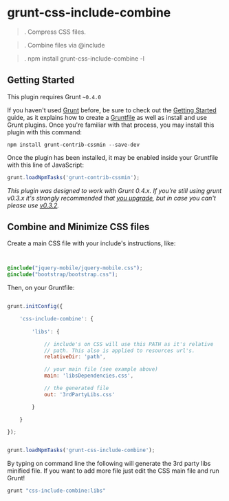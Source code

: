 # grunt-css-include-combine

> . Compress CSS files.

> . Combine files via @include

> . npm install grunt-css-include-combine -l



## Getting Started
This plugin requires Grunt `~0.4.0`

If you haven't used [Grunt](http://gruntjs.com/) before, be sure to check out the [Getting Started](http://gruntjs.com/getting-started) guide, as it explains how to create a [Gruntfile](http://gruntjs.com/sample-gruntfile) as well as install and use Grunt plugins. Once you're familiar with that process, you may install this plugin with this command:

```shell
npm install grunt-contrib-cssmin --save-dev
```

Once the plugin has been installed, it may be enabled inside your Gruntfile with this line of JavaScript:

```js
grunt.loadNpmTasks('grunt-contrib-cssmin');
```

*This plugin was designed to work with Grunt 0.4.x. If you're still using grunt v0.3.x it's strongly recommended that [you upgrade](http://gruntjs.com/upgrading-from-0.3-to-0.4), but in case you can't please use [v0.3.2](https://github.com/gruntjs/grunt-contrib-cssmin/tree/grunt-0.3-stable).*



## Combine and Minimize CSS files

Create a main CSS file with your include's instructions, like:

```css


@include("jquery-mobile/jquery-mobile.css");
@include("bootstrap/bootstrap.css");

```

Then, on your Gruntfile:

```js

grunt.initConfig({

	'css-include-combine': {
  
	    'libs': {

	    	// include's on CSS will use this PATH as it's relative 
	    	// path. This also is applied to resources url's.
	        relativeDir: 'path',

	        // your main file (see example above)
	        main: 'libsDependencies.css',

	        // the generated file
	        out: '3rdPartyLibs.css'

	    }

 	}	

});


grunt.loadNpmTasks('grunt-css-include-combine');


```

By typing on command line the following will generate the 3rd party libs minified file. If you want to add 
more file just edit the CSS main file and run Grunt!

```js
grunt "css-include-combine:libs"

```




